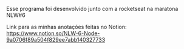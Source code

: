 Esse programa foi desenvolvido junto com a rocketseat na maratona NLW#6

Link para as minhas anotações feitas no Notion: https://www.notion.so/NLW-6-Node-9a0706f89a504f829ee7abb140327733